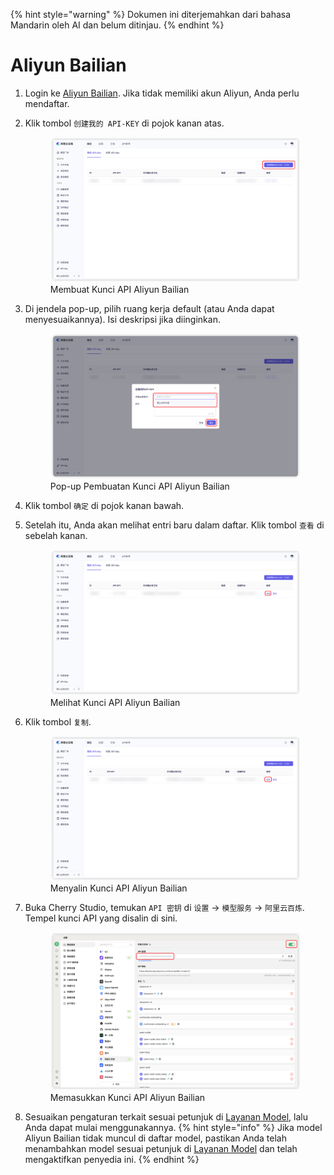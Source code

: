
{% hint style="warning" %}
Dokumen ini diterjemahkan dari bahasa Mandarin oleh AI dan belum ditinjau.
{% endhint %}

# Aliyun Bailian

1. Login ke [Aliyun Bailian](https://bailian.console.aliyun.com/?tab=model#/api-key). Jika tidak memiliki akun Aliyun, Anda perlu mendaftar.

2. Klik tombol `创建我的 API-KEY` di pojok kanan atas.
   <figure><img src="../../.gitbook/assets/阿里云百炼/创建API密钥.png" alt=""><figcaption>Membuat Kunci API Aliyun Bailian</figcaption></figure>
   
3. Di jendela pop-up, pilih ruang kerja default (atau Anda dapat menyesuaikannya). Isi deskripsi jika diinginkan.
   <figure><img src="../../.gitbook/assets/阿里云百炼/创建API密钥弹窗.png" alt=""><figcaption>Pop-up Pembuatan Kunci API Aliyun Bailian</figcaption></figure>
   
4. Klik tombol `确定` di pojok kanan bawah.

5. Setelah itu, Anda akan melihat entri baru dalam daftar. Klik tombol `查看` di sebelah kanan.
   <figure><img src="../../.gitbook/assets/阿里云百炼/查看API密钥.png" alt=""><figcaption>Melihat Kunci API Aliyun Bailian</figcaption></figure>
   
6. Klik tombol `复制`.
    <figure><img src="../../.gitbook/assets/阿里云百炼/复制API密钥.png" alt=""><figcaption>Menyalin Kunci API Aliyun Bailian</figcaption></figure>

7. Buka Cherry Studio, temukan `API 密钥` di `设置` → `模型服务` → `阿里云百炼`. Tempel kunci API yang disalin di sini.
    <figure><img src="../../.gitbook/assets/阿里云百炼/填入API密钥.png" alt=""><figcaption>Memasukkan Kunci API Aliyun Bailian</figcaption></figure>
    
8. Sesuaikan pengaturan terkait sesuai petunjuk di [Layanan Model](../../cherrystudio/preview/settings/providers.md), lalu Anda dapat mulai menggunakannya.
{% hint style="info" %}
Jika model Aliyun Bailian tidak muncul di daftar model, pastikan Anda telah menambahkan model sesuai petunjuk di [Layanan Model](../../cherrystudio/preview/settings/providers.md) dan telah mengaktifkan penyedia ini.
{% endhint %}